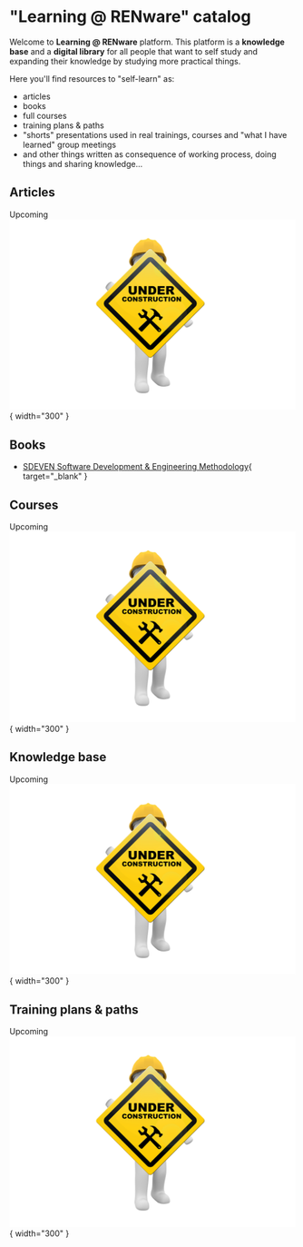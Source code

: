 
# "Learning @ RENware" catalog

Welcome to **Learning @ RENware** platform. This platform is a **knowledge base** and a **digital library** for all people that want to self study and expanding their knowledge by studying more practical things.


Here you'll find resources to "self-learn" as:

* articles
* books
* full courses
* training plans & paths
* "shorts" presentations used in real trainings, courses and "what I have learned" group meetings
* and other things written as consequence of working process, doing things and sharing knowledge...



## Articles

Upcoming ![wip_picture](pictures/under_maintenance.png){ width="300" }




## Books

* [SDEVEN Software Development & Engineering Methodology](http://sdeven.renware.eu){ target="_blank" }





## Courses

Upcoming ![wip_picture](pictures/under_maintenance.png){ width="300" }





## Knowledge base

Upcoming ![wip_picture](pictures/under_maintenance.png){ width="300" }






## Training plans & paths

Upcoming ![wip_picture](pictures/under_maintenance.png){ width="300" }




